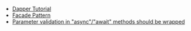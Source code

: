 - [Dapper Tutorial](https://zetcode.com/csharp/dapper/)
- [Facade Pattern](https://refactoring.guru/design-patterns/facade)
- [Parameter validation in "async"/"await" methods should be wrapped](https://sonarsource.atlassian.net/browse/RSPEC-4457)